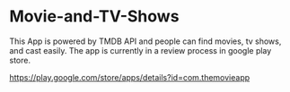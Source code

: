 # Movie-and-TV-Shows
This App is powered by TMDB API and people can find movies, tv shows, and cast easily. The app is currently in a review process in google play store.

https://play.google.com/store/apps/details?id=com.themovieapp
